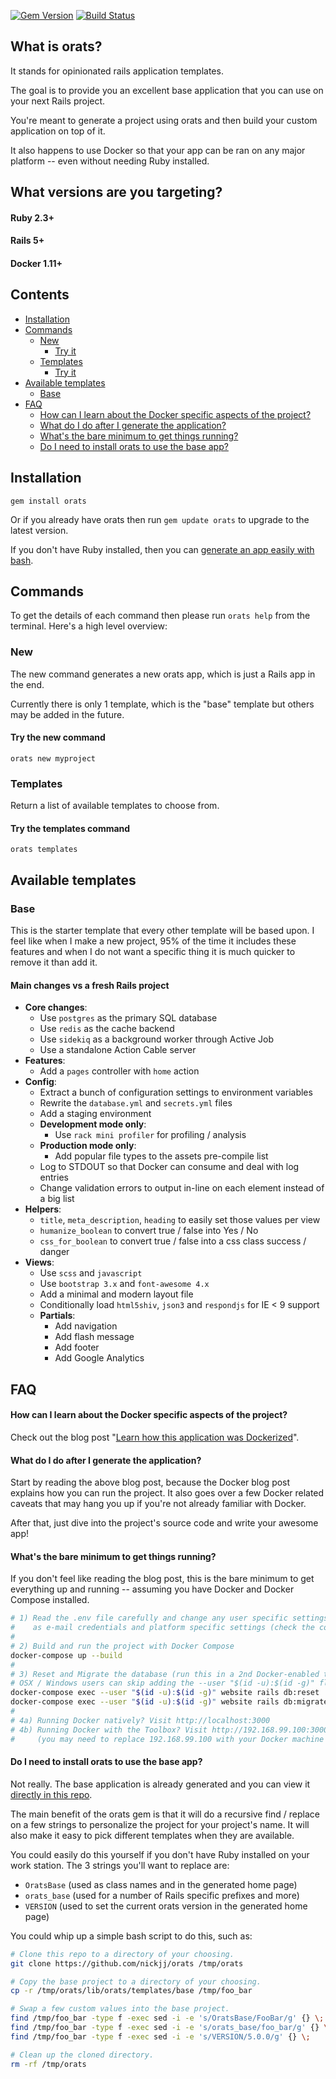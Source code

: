 [![Gem Version](https://badge.fury.io/rb/orats.png)](http://badge.fury.io/rb/orats) [![Build Status](https://secure.travis-ci.org/nickjj/orats.png)](http://travis-ci.org/nickjj/orats)

## What is orats?

It stands for opinionated rails application templates.

The goal is to provide you an excellent base application that you can use on
your next Rails project.

You're meant to generate a project using orats and then build your custom
application on top of it.

It also happens to use Docker so that your app can be ran on any major
platform -- even without needing Ruby installed.

## What versions are you targeting?

#### Ruby 2.3+

#### Rails 5+

#### Docker 1.11+

## Contents
- [Installation](#installation)
- [Commands](#commands)
    - [New](#new)
        - [Try it](#try-the-new-command)
    - [Templates](#templates)
        - [Try it](#try-the-templates-command)
- [Available templates](#available-templates)
    - [Base](#base)
- [FAQ](#faq)
    - [How can I learn about the Docker specific aspects of the project?](#how-can-i-learn-about-the-docker-specific-aspects-of-the-project)
    - [What do I do after I generate the application?](#what-do-i-do-after-i-generate-the-application)
    - [What's the bare minimum to get things running?](#whats-the-bare-minimum-to-get-things-running)
    - [Do I need to install orats to use the base app?](#do-i-need-to-install-orats-to-use-the-base-app)

## Installation

`gem install orats`

Or if you already have orats then run `gem update orats` to upgrade to the
latest version.

If you don't have Ruby installed, then you can
[generate an app easily with bash](#do-i-need-to-install-orats-to-use-the-base-app).

## Commands

To get the details of each command then please run `orats help` from the
terminal. Here's a high level overview:

### New

The new command generates a new orats app, which is just a Rails app in the end.

Currently there is only 1 template, which is the "base" template but others may
be added in the future.

#### Try the new command

`orats new myproject`

### Templates

Return a list of available templates to choose from.

#### Try the templates command

`orats templates`

## Available templates

### Base

This is the starter template that every other template will be based upon. I
feel like when I make a new project, 95% of the time it includes these features
and when I do not want a specific thing it is much quicker to remove it than
add it.

#### Main changes vs a fresh Rails project

- **Core changes**:
    - Use `postgres` as the primary SQL database
    - Use `redis` as the cache backend
    - Use `sidekiq` as a background worker through Active Job
    - Use a standalone Action Cable server
- **Features**:
    - Add a `pages` controller with `home` action
- **Config**:
    - Extract a bunch of configuration settings to environment variables
    - Rewrite the `database.yml` and `secrets.yml` files
    - Add a staging environment
    - **Development mode only**:
        - Use `rack mini profiler` for profiling / analysis
    - **Production mode only**:
        - Add popular file types to the assets pre-compile list
    - Log to STDOUT so that Docker can consume and deal with log entries
    - Change validation errors to output in-line on each element instead of a big list
- **Helpers**:
    - `title`, `meta_description`, `heading` to easily set those values per view
    - `humanize_boolean` to convert true / false into Yes / No
    - `css_for_boolean` to convert true / false into a css class success / danger
- **Views**:
    - Use `scss` and `javascript`
    - Use `bootstrap 3.x` and `font-awesome 4.x`
    - Add a minimal and modern layout file
    - Conditionally load `html5shiv`, `json3` and `respondjs` for IE < 9 support
    - **Partials**:
        - Add navigation
        - Add flash message
        - Add footer
        - Add Google Analytics

## FAQ

#### How can I learn about the Docker specific aspects of the project?

Check out the blog post "[Learn how this application was Dockerized](#)".

#### What do I do after I generate the application?

Start by reading the above blog post, because the Docker blog post explains
how you can run the project. It also goes over a few Docker related caveats
that may hang you up if you're not already familiar with Docker.

After that, just dive into the project's source code and write your awesome app!

#### What's the bare minimum to get things running?

If you don't feel like reading the blog post, this is the bare minimum to get
everything up and running -- assuming you have Docker and Docker Compose installed.

```sh
# 1) Read the .env file carefully and change any user specific settings, such
#    as e-mail credentials and platform specific settings (check the comments).
#
# 2) Build and run the project with Docker Compose
docker-compose up --build
#
# 3) Reset and Migrate the database (run this in a 2nd Docker-enabled terminal)
# OSX / Windows users can skip adding the --user "$(id -u):$(id -g)" flag
docker-compose exec --user "$(id -u):$(id -g)" website rails db:reset
docker-compose exec --user "$(id -u):$(id -g)" website rails db:migrate
#
# 4a) Running Docker natively? Visit http://localhost:3000
# 4b) Running Docker with the Toolbox? Visit http://192.168.99.100:3000
#     (you may need to replace 192.168.99.100 with your Docker machine IP)
```

#### Do I need to install orats to use the base app?

Not really. The base application is already generated and you can view it
[directly in this repo](https://github.com/nickjj/orats/tree/master/lib/orats/templates/base).

The main benefit of the orats gem is that it will do a recursive find / replace
on a few strings to personalize the project for your project's name. It will
also make it easy to pick different templates when they are available.

You could easily do this yourself if you don't have Ruby installed on your work
station. The 3 strings you'll want to replace are:

- `OratsBase` (used as class names and in the generated home page)
- `orats_base` (used for a number of Rails specific prefixes and more)
- `VERSION` (used to set the current orats version in the generated home page)

You could whip up a simple bash script to do this, such as:

```sh
# Clone this repo to a directory of your choosing.
git clone https://github.com/nickjj/orats /tmp/orats

# Copy the base project to a directory of your choosing.
cp -r /tmp/orats/lib/orats/templates/base /tmp/foo_bar

# Swap a few custom values into the base project.
find /tmp/foo_bar -type f -exec sed -i -e 's/OratsBase/FooBar/g' {} \;
find /tmp/foo_bar -type f -exec sed -i -e 's/orats_base/foo_bar/g' {} \;
find /tmp/foo_bar -type f -exec sed -i -e 's/VERSION/5.0.0/g' {} \;

# Clean up the cloned directory.
rm -rf /tmp/orats
```
